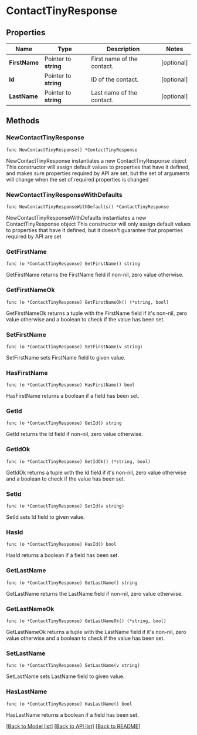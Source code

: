 # ContactTinyResponse

## Properties

Name | Type | Description | Notes
------------ | ------------- | ------------- | -------------
**FirstName** | Pointer to **string** | First name of the contact. | [optional] 
**Id** | Pointer to **string** | ID of the contact. | [optional] 
**LastName** | Pointer to **string** | Last name of the contact. | [optional] 

## Methods

### NewContactTinyResponse

`func NewContactTinyResponse() *ContactTinyResponse`

NewContactTinyResponse instantiates a new ContactTinyResponse object
This constructor will assign default values to properties that have it defined,
and makes sure properties required by API are set, but the set of arguments
will change when the set of required properties is changed

### NewContactTinyResponseWithDefaults

`func NewContactTinyResponseWithDefaults() *ContactTinyResponse`

NewContactTinyResponseWithDefaults instantiates a new ContactTinyResponse object
This constructor will only assign default values to properties that have it defined,
but it doesn't guarantee that properties required by API are set

### GetFirstName

`func (o *ContactTinyResponse) GetFirstName() string`

GetFirstName returns the FirstName field if non-nil, zero value otherwise.

### GetFirstNameOk

`func (o *ContactTinyResponse) GetFirstNameOk() (*string, bool)`

GetFirstNameOk returns a tuple with the FirstName field if it's non-nil, zero value otherwise
and a boolean to check if the value has been set.

### SetFirstName

`func (o *ContactTinyResponse) SetFirstName(v string)`

SetFirstName sets FirstName field to given value.

### HasFirstName

`func (o *ContactTinyResponse) HasFirstName() bool`

HasFirstName returns a boolean if a field has been set.

### GetId

`func (o *ContactTinyResponse) GetId() string`

GetId returns the Id field if non-nil, zero value otherwise.

### GetIdOk

`func (o *ContactTinyResponse) GetIdOk() (*string, bool)`

GetIdOk returns a tuple with the Id field if it's non-nil, zero value otherwise
and a boolean to check if the value has been set.

### SetId

`func (o *ContactTinyResponse) SetId(v string)`

SetId sets Id field to given value.

### HasId

`func (o *ContactTinyResponse) HasId() bool`

HasId returns a boolean if a field has been set.

### GetLastName

`func (o *ContactTinyResponse) GetLastName() string`

GetLastName returns the LastName field if non-nil, zero value otherwise.

### GetLastNameOk

`func (o *ContactTinyResponse) GetLastNameOk() (*string, bool)`

GetLastNameOk returns a tuple with the LastName field if it's non-nil, zero value otherwise
and a boolean to check if the value has been set.

### SetLastName

`func (o *ContactTinyResponse) SetLastName(v string)`

SetLastName sets LastName field to given value.

### HasLastName

`func (o *ContactTinyResponse) HasLastName() bool`

HasLastName returns a boolean if a field has been set.


[[Back to Model list]](../README.md#documentation-for-models) [[Back to API list]](../README.md#documentation-for-api-endpoints) [[Back to README]](../README.md)


